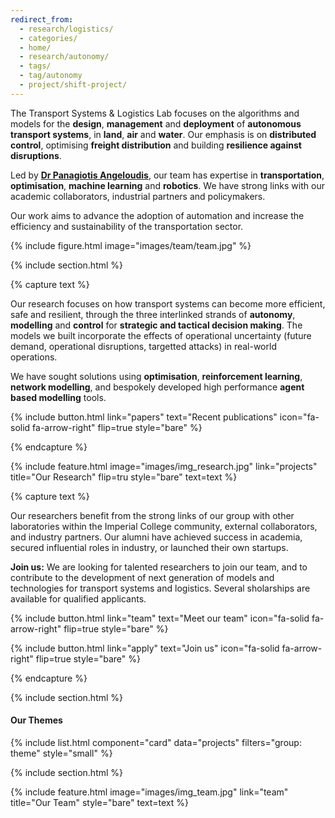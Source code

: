 ```yaml
---
redirect_from:
  - research/logistics/
  - categories/
  - home/
  - research/autonomy/
  - tags/
  - tag/autonomy
  - project/shift-project/
---
```




The Transport Systems & Logistics Lab focuses on the algorithms and models for the **design**, **management** and **deployment** of **autonomous transport systems**, in **land**, **air** and **water**. Our emphasis is on  **distributed control**, optimising **freight distribution** and building **resilience against disruptions**.

Led by [**Dr Panagiotis Angeloudis**](/members/angeloudis-p), our team has expertise in **transportation**, **optimisation**, **machine learning** and **robotics**. We have strong links with our academic collaborators, industrial partners and policymakers.

Our work aims to advance the adoption of automation and increase the efficiency and sustainability of the transportation sector.

{%
  include figure.html
  image="images/team/team.jpg"
%}

{% include section.html %}



{% capture text %}

Our research focuses on how transport systems can become more efficient, safe and resilient, through the three interlinked strands of **autonomy**, **modelling** and **control** for **strategic and tactical decision making**. The models we built incorporate the effects of operational uncertainty (future demand, operational disruptions, targetted attacks) in real-world operations. 

We have sought solutions using **optimisation**, **reinforcement learning**, **network modelling**, and bespokely developed high performance **agent based modelling** tools.


{%
  include button.html
  link="papers"
  text="Recent publications"
  icon="fa-solid fa-arrow-right"
  flip=true
  style="bare"
%}


{% endcapture %}

{%
  include feature.html
  image="images/img_research.jpg"
  link="projects"
  title="Our Research"
  flip=tru
  style="bare"
  text=text
%}

{% capture text %}

Our researchers benefit from the strong links of our group with other laboratories within the Imperial College community, external collaborators, and industry partners. Our alumni have achieved success in academia, secured influential roles in industry, or launched their own startups.

**Join us:** We are looking for talented researchers to join our team, and to contribute to the development of next generation of models and technologies for transport systems and logistics. Several sholarships are available for qualified applicants.

{%
  include button.html
  link="team"
  text="Meet our team"
  icon="fa-solid fa-arrow-right"
  flip=true
  style="bare"
%}

{%
  include button.html
  link="apply"
  text="Join us"
  icon="fa-solid fa-arrow-right"
  flip=true
  style="bare"
%}

{% endcapture %}

{% include section.html %}

#### Our Themes

{% include list.html component="card" data="projects" filters="group: theme" style="small" %}

{% include section.html %}

{%
  include feature.html
  image="images/img_team.jpg"
  link="team"
  title="Our Team"
  style="bare"
  text=text
%}
